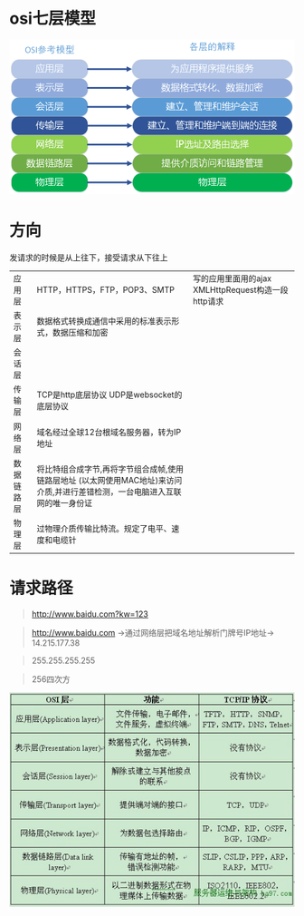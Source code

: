 # osi七层模型

<img src="1.png" />

# 方向

发请求的时候是从上往下，接受请求从下往上

||||
|-|-|-|
|应用层|HTTP，HTTPS，FTP，POP3、SMTP|写的应用里面用的ajax XMLHttpRequest构造一段http请求|
|表示层|数据格式转换成通信中采用的标准表示形式，数据压缩和加密|
|会话层||
|传输层|TCP是http底层协议 UDP是websocket的底层协议|
|网络层|域名经过全球12台根域名服务器，转为IP地址|
|数据链路层| 将比特组合成字节,再将字节组合成帧,使用链路层地址 (以太网使用MAC地址)来访问介质,并进行差错检测，一台电脑进入互联网的唯一身份证|
|物理层|过物理介质传输比特流。规定了电平、速度和电缆针|

# 请求路径

> http://www.baidu.com?kw=123

> http://www.baidu.com ->通过网络层把域名地址解析门牌号IP地址-> 14.215.177.38



> 255.255.255.255

> 256四次方


<img src="1.jpg" />